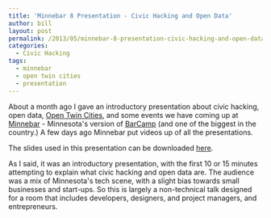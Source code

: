 ```yaml
---
title: 'Minnebar 8 Presentation - Civic Hacking and Open Data'
author: bill
layout: post
permalink: /2013/05/minnebar-8-presentation-civic-hacking-and-open-data/
categories:
  - Civic Hacking
tags:
  - minnebar
  - open twin cities
  - presentation
---
```

About a month ago I gave an introductory presentation about civic hacking, open
data, [Open Twin Cities](http://www.opentwincities.org), and some events we 
have coming up at [Minnebar](http://minnestar.org/minnebar/) - Minnesota's 
version of [BarCamp](http://barcamp.org/) (and one of the biggest in the 
country.) A few days ago Minnebar put videos up of all the presentations.

The slides used in this presentation can be downloaded [here](http://www.opentwincities.org/files/civic_hacking_and_open_data.pptx).

As I said, it was an introductory presentation, with the first 10 or 15 minutes
attempting to explain what civic hacking and open data are. The audience was a
mix of Minnesota's tech scene, with a slight bias towards small businesses and
start-ups. So this is largely a non-technical talk designed for a room that 
includes developers, designers, and project managers, and entrepreneurs.
